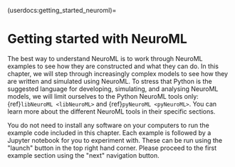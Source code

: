 (userdocs:getting_started_neuroml)=
# Getting started with NeuroML

The best way to understand NeuroML is to work through NeuroML examples to see how they are constructed and what they can do.
In this chapter, we will step through increasingly complex models to see how they are written and simulated using NeuroML.
To stress that Python is the suggested language for developing, simulating, and analysing NeuroML models, we will limit ourselves to the Python NeuroML tools only: {ref}`libNeuroML <libNeuroML>` and {ref}`pyNeuroML <pyNeuroML>`.
You can learn more about the different NeuroML tools in their specific sections.

You do not need to install any software on your computers to run the example code included in this chapter.
Each example is followed by a Jupyter notebook for you to experiment with.
These can be run using the "launch" button in the top right hand corner.
Please proceed to the first example section using the "next" navigation button.
